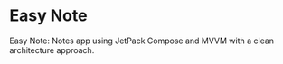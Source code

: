 # Easy Note
Easy Note: Notes app using JetPack Compose and MVVM with a clean architecture approach.

